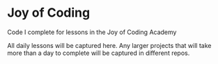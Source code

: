 # Joy of Coding
Code I complete for lessons in the Joy of Coding Academy

All daily lessons will be captured here. Any larger projects that will take more than a day to complete
will be captured in different repos.
